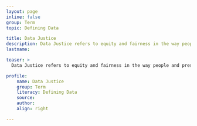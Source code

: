 ```yaml
---
layout: page
inline: false
group: Term
topic: Defining Data

title: Data Justice
description: Data Justice refers to equity and fairness in the way people and pressing social issues are disclosed, represented, and treated as a result of the collection, analysis, production, and presentation of data.
lastname: 

teaser: >
  Data Justice refers to equity and fairness in the way people and pressing social issues are disclosed, represented, and treated as a result of the collection, analysis, production, and presentation of data.

profile:
    name: Data Justice
    group: Term
    literacy: Defining Data
    source: 
    author: 
    align: right

---
```

